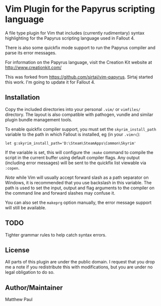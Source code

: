 Vim Plugin for the Papyrus scripting language
=============================================

A file type plugin for Vim that includes (currently rudimentary) syntax
highlighting for the Papyrus scripting language used in Fallout 4.

There is also some quickfix mode support to run the Papyrus compiler and parse
its error messages.

For information on the Papyrus language, visit the Creation Kit website at
http://www.creationkit.com/

This was forked from https://github.com/sirtaj/vim-papyrus. Sirtaj started this work. I'm going to update it for Fallout 4.

Installation
------------

Copy the included directories into your personal `.vim/` or `vimfiles/`
directory. The layout is also compatible with pathogen, vundle and similar
plugin bundle management tools.

To enable quickfix compiler support, you must set the `skyrim_install_path`
variable to the path in which Fallout is installed, eg (in your `.vimrc`):

    let g:skyrim_install_path='D:\Steam\SteamApps\Common\Skyrim'

If the variable is set, this will configure the `:make` command to compile the
script in the current buffer using default compiler flags. Any output
(including error messages) will be sent to the quickfix list viewable via
`:copen`.

*Note* while Vim will usually accept forward slash as a path separator on
Windows, it is recommended that you use backslash in this variable. The path is
used to set the input, output and flag arguments to the compiler on the command
line and forward slashes may confuse it.

You can also set the `makeprg` option manually, the error message support will
still be available.

TODO
----

Tighter grammar rules to help catch syntax errors.


License
-------

All parts of this plugin are under the public domain. I request that you drop
me a note if you redistribute this with modifications, but you are under no
legal obligation to do so.


Author/Maintainer
-----------------

Matthew Paul
